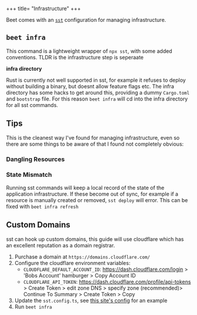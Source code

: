 +++
title= "Infrastructure"
+++

Beet comes with an [`sst`](https://sst.dev/) configuration for managing infrastructure.

## `beet infra`

This command is a lightweight wrapper of `npx sst`, with some added conventions. TLDR is the infrastructure step is seperaate

**infra directory**

Rust is currently not well supported in sst, for example it refuses to deploy without building a binary, but doesnt allow feature flags etc. The infra directory has some hacks to get around this, providing a dummy `Cargo.toml` and `bootstrap` file. For this reason `beet infra` will cd into the infra directory for all sst commands.


## Tips

This is the cleanest way I've found for managing infrastructure, even so there are some things to be aware of that I found not completely obvious:

### Dangling Resources



### State Mismatch

Running sst commands will keep a local record of the state of the application infrastructure. If these become out of sync, for example if a resource is manually created or removed, `sst deploy` will error. This can be fixed with `beet infra refresh`


## Custom Domains

sst can hook up custom domains, this guide will use cloudflare which has an excellent reputation as a domain registrar.

1. Purchase a domain at `https://domains.cloudflare.com/`
2. Configure the cloudflare environment variables:
	- `CLOUDFLARE_DEFAULT_ACCOUNT_ID`: https://dash.cloudflare.com/login > 'Bobs Account' hamburger > Copy Account ID
	- `CLOUDFLARE_API_TOKEN`: https://dash.cloudflare.com/profile/api-tokens > Create Token > edit zone DNS > specify zone (recommended)> Continue To Summary > Create Token > Copy
3. Update the `sst.config.ts`, see [this site's config](https://github.com/mrchantey/beet/blob/main/infra/sst.config.ts) for an example
4. Run `beet infra`